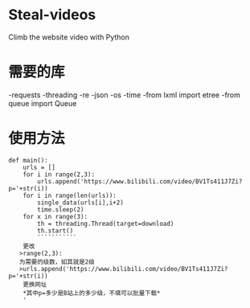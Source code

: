# Steal-videos
Climb the website video with Python

# 需要的库
-requests
-threading
-re
-json
-os
-time
-from lxml import etree
-from queue import Queue

# 使用方法
```````````
def main():
    urls = []
    for i in range(2,3):
        urls.append('https://www.bilibili.com/video/BV1Ts411J7Zi?p='+str(i))
    for i in range(len(urls)):
        single_data(urls[i],i+2)							
        time.sleep(2)
    for x in range(3):
        th = threading.Thread(target=download)		
        th.start()
        ```````````
    更改
   >range(2,3):
   为需要的级数，如其就是2级
   >urls.append('https://www.bilibili.com/video/BV1Ts411J7Zi?p='+str(i))
    更换网址
    *其中p=多少是B站上的多少级，不填可以批量下载*
    '
    
